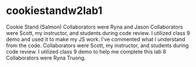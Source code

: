 # cookiestandw2lab1
Cookie Stand (Salmon)
Collaborators were Ryna and Jason
Collaborators were Scott, my instructor, and students during code review. I utilized class 9 demo and used it to make my JS work. I've commented what I understand from the code.
Collaborators were Scott, my instructor, and students during code review. I utilized class 9 demo to help me complete this lab 8
Collaborators were Ryna Truong.